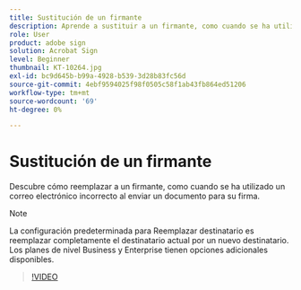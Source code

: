 ```yaml
---
title: Sustitución de un firmante
description: Aprende a sustituir a un firmante, como cuando se ha utilizado un correo electrónico incorrecto al enviar un documento para su firma
role: User
product: adobe sign
solution: Acrobat Sign
level: Beginner
thumbnail: KT-10264.jpg
exl-id: bc9d645b-b99a-4928-b539-3d28b83fc56d
source-git-commit: 4ebf9594025f98f0505c58f1ab43fb864ed51206
workflow-type: tm+mt
source-wordcount: '69'
ht-degree: 0%

---
```


# Sustitución de un firmante

Descubre cómo reemplazar a un firmante, como cuando se ha utilizado un correo electrónico incorrecto al enviar un documento para su firma.

>[!NOTE]
>
>La configuración predeterminada para Reemplazar destinatario es reemplazar completamente el destinatario actual por un nuevo destinatario. Los planes de nivel Business y Enterprise tienen opciones adicionales disponibles.

>[!VIDEO](https://video.tv.adobe.com/v/342340?quality=12&learn=on&hidetitle=true)
